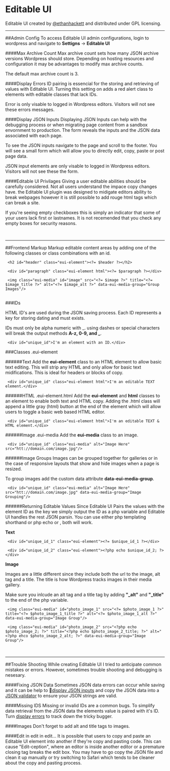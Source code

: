 Editable UI
==========

Editable UI created by [@ethanhackett](https://twitter.com/ethanhackett) and distributed under GPL licensing.

---

##Admin Config
To access Editable UI admin configurations, login to wordpress and navigate to **Settigns** -> **Editable UI**

####<a name="admin-maxarchive"></a>Max Archive Count
Max archive count sets how many JSON archive versions Wordpress should store. Depending on hosting resources and configuration it may be advantages to modify max archive counts.

The default max archive count is 3.

####<a name="admin-errors"></a>Display Errors
ID pairing is essencial for the storing and retrieving of values with Editable UI. Turning this setting on adds a red alert class to elements with editable classes that lack IDs.

Error is only visable to logged in Wordpress editors. Visitors will not see these errors messages.

####<a name="admin-json"></a>Display JSON Inputs
Displaying JSON Inputs can help with the debugging process or when migrating page content from a sandbox envornment to production. The form reveals the inputs and the JSON data associated with each page.

To see the JSON inputs navigate to the page and scroll to the footer. You will see a small form which will allow you to directly edit, copy, paste or post page data.

JSON input elements are only visable to logged in Wordpress editors. Visitors will not see these the form.

####<a name="admin-privilages"></a>Editable UI Privilages
Giving a user editable abilities should be carefully considered. Not all users understand the impace copy changes have. the Editable UI plugin was designed to midigate editors ability to break webpages however it is still possible to add rouge html tags which can break a site.

If you're seeing empty checkboxes this is simply an indicator that some of your users lack first or lastnames. It is not recemended that you check any empty boxes for security reasons.

<br/>

---

##Frontend Markup
Markup editable content areas by adding one of the following classes or class combinations with an id.

```
 <h2 id="header" class="eui-element"><?= $header ?></h2>
 
 <div id="paragraph" class="eui-element html"><?= $paragraph ?></div>
 
 <img class="eui-media" id="image" src="<?= $image ?>" title="<?= $image_title ?>" alt="<?= $image_alt ?>" data-eui-media-group="Group Images"/>
 
```

###IDs

HTML ID's are used during the JSON saving process. Each ID represents a key for storing dating and must exists.

IDs must only be alpha numeric with _. using dashes or special characters will break the output methods **A-z, 0-9, and \_**.

```
 <div id="unique_id">I'm an element with an ID.</div>
```

###Classes .eui-element

######<a name="editor-element"></a>Text
Add the **eui-element** class to an HTML element to allow basic text editing. This will strip any HTML and only allow for basic text midifications. This is ideal for headers or blocks of copy.

```
 <div id="unique_id" class="eui-element html">I'm an editable TEXT element.</div>
```

######<a name="editor-html"></a>HTML .eui-element.html
Add the **eui-element** and **html** classes to an element to enable both text and HTML copy. Adding the .html class will append a little gray (html) button at the end of the element which will allow users to toggle a basic web based HTML editor.

```
 <div id="unique_id" class="eui-element html">I'm an editable TEXT & HTML element.</div>
```

######<a name="editor-media"></a>Image .eui-media
Add the **eui-media** class to an image.

```
 <div id="unique_id" class="eui-media" alt="Image Here" src="htt://domain.com/image.jpg"/>
```
######<a name="editor-media-groups"></a>Image Groups
Images can be grouped together for galleries or in the case of responsive layouts that show and hide images when a page is resized.

To group images add the custom data attribute **data-eui-media-group**.

```
 <div id="unique_id" class="eui-media" alt="Image Here" src="htt://domain.com/image.jpg" data-eui-media-group="Image Grouping"/>
```

######Returning Editable Values
Since Editable UI Pairs the values with the element ID as the key we simply output the ID as a php variable and Editable UI handles the rest JSON parsin. You can use either php templating shorthand or php echo **<?= $unique_id ?>** or **<?php echo $unique_id; ?>**, both will work.

**<a name="example-text"></a>Text**

```
 <div id="unique_id_1" class="eui-element"><?= $unique_id_1 ?></div>
 
 <div id="unique_id_2" class="eui-element"><?php echo $unique_id_2; ?></div>
```

**<a name="example-image"></a>Image**

Images are a little different since they include both the url to the image, alt tag and a title. The title is how Wordpress tracks images in their media gallery.

Make sure you inlcude an alt tag and a title tag by adding **"_alt"** and **"_title"** to the end of the php variable.

```
 <img class="eui-media" id="photo_image_1" src="<?= $photo_image_1 ?>" title="<?= $photo_image_1_title ?>" alt="<?= $photo_image_1_alt ?>" data-eui-media-group="Image Group"/>
 
 <img class="eui-media" id="photo_image_2" src="<?php echo $photo_image_2; ?>" title="<?php echo $photo_image_2_title; ?>" alt="<?php ehco $photo_image_2_alt; ?>" data-eui-media-group="Image Group"/>
```
<br/>

---

##Trouble Shooting
While creating Editable UI I tried to anticipate common mistakes or errors. However, sometimes trouble shooting and debugging is nesesary.

####Fixing JSON Data
Sometimes JSON data errors can occur while saving and it can be help to [display JSON inputs](#admin-json) and copy the JSON data into a [JSON validator](http://www.jsoneditoronline.org) to ensure your JSON strings are valid.

####Missing IDS
Missing or invalid IDs are a common bugs. To simplify data retrieval from the JSON data the elements value is paired with it's ID. Turn [display errors](#admin-errors) to track down the tricky bugger.

####Images
Don't forget to add alt and title tags to images.

####Edit in edit in edit... 
It is possible that users to copy and paste an Editable UI element into another if they're copy and pasting code. This can cause "Edit-ception", where an editor is inside another editor or a premature closing tag breaks the edit box. You may have to go copy the JSON file and clean it up manually or try switching to Safari which tends to be cleaner about the copy and pasting process.
